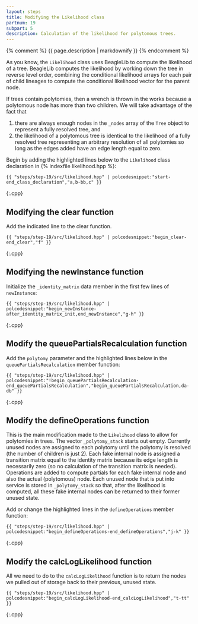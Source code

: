 ```yaml
---
layout: steps
title: Modifying the Likelihood class
partnum: 19
subpart: 5
description: Calculation of the likelihood for polytomous trees.
---
```

{% comment %}
{{ page.description | markdownify }}
{% endcomment %}

As you know, the `Likelihood` class uses BeagleLib to compute the likelihood of a tree. BeagleLib computes the likelihood by working down the tree in reverse level order, combining the conditional likelihood arrays for each pair of child lineages to compute the conditional likelihood vector for the parent node.

If trees contain polytomies, then a wrench is thrown in the works because a polytomous node has more than two children. We will take advantage of the fact that
1. there are always enough nodes in the `_nodes` array of the `Tree` object to represent a fully resolved tree, and 
2. the likelihood of a polytomous tree is identical to the likelihood of a fully resolved tree representing an arbitrary resolution of all polytomies so long as the edges added have an edge length equal to zero.

Begin by adding the highlighted lines below to the `Likelihood` class declaration in {% indexfile likelihood.hpp %}:
~~~~~~
{{ "steps/step-19/src/likelihood.hpp" | polcodesnippet:"start-end_class_declaration","a,b-bb,c" }}
~~~~~~
{:.cpp}

## Modifying the clear function

Add the indicated line to the clear function.
~~~~~~
{{ "steps/step-19/src/likelihood.hpp" | polcodesnippet:"begin_clear-end_clear","f" }}
~~~~~~
{:.cpp}

## Modifying the newInstance function

Initialize the `_identity_matrix` data member in the first few lines of `newInstance`:
~~~~~~
{{ "steps/step-19/src/likelihood.hpp" | polcodesnippet:"begin_newInstance-after_identity_matrix_init,end_newInstance","g-h" }}
~~~~~~
{:.cpp}

## Modify the queuePartialsRecalculation function

Add the `polytomy` parameter and the highlighted lines below in the `queuePartialsRecalculation` member function:
~~~~~~
{{ "steps/step-19/src/likelihood.hpp" | polcodesnippet:"!begin_queuePartialsRecalculation-end_queuePartialsRecalculation","begin_queuePartialsRecalculation,da-db" }}
~~~~~~
{:.cpp}

## Modify the defineOperations function

This is the main modification made to the `Likelihood` class to allow for polytomies in trees. The vector `_polytomy_stack` starts out empty. Currently unused nodes are assigned to each polytomy until the polytomy is resolved (the number of children is just 2). Each fake internal node is assigned a transition matrix equal to the identity matrix because its edge length is necessarily zero (so no calculation of the transition matrix is needed). Operations are added to compute partials for each fake internal node and also the actual (polytomous) node. Each unused node that is put into service is stored in `_polytomy_stack` so that, after the likelihood is computed, all these fake internal nodes can be returned to their former unused state.

Add or change the highlighted lines in the `defineOperations` member function:
~~~~~~
{{ "steps/step-19/src/likelihood.hpp" | polcodesnippet:"begin_defineOperations-end_defineOperations","j-k" }}
~~~~~~
{:.cpp}

## Modify the calcLogLikelihood function

All we need to do to the `calcLogLikelihood` function is to return the nodes we pulled out of storage back to their previous, unused state.
~~~~~~
{{ "steps/step-19/src/likelihood.hpp" | polcodesnippet:"begin_calcLogLikelihood-end_calcLogLikelihood","t-tt" }}
~~~~~~
{:.cpp}
